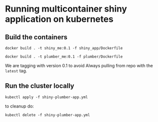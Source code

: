 # Running multicontainer shiny application on kubernetes
## Build the containers
`docker build . -t shiny_me:0.1 -f shiny_app/Dockerfile`

`docker build . -t plumber_me:0.1 -f plumber/Dockerfile`

We are tagging with version 0.1 to avoid Always pulling from repo with the `latest` tag.

## Run the cluster locally

`kubectl apply -f shiny-plumber-app.yml`

to cleanup do:

`kubectl delete -f shiny-plumber-app.yml`
